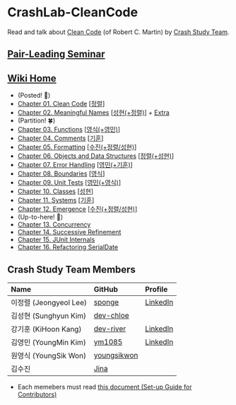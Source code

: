 # CrashLab-CleanCode

Read and talk about [Clean Code](https://enos.itcollege.ee/~jpoial/oop/naited/Clean%20Code.pdf) (of Robert C. Martin) by [Crash Study Team](#crash-study-team-members).

## [Pair-Leading Seminar](https://github.com/SPONGE-JL/CrashLab-CleanCode/projects/1)

## [Wiki Home](https://github.com/SPONGE-JL/CrashLab-CleanCode/wiki#welcome-crashlab-cleancode-wiki)

- (Posted! 🌳)
- [Chapter 01. Clean Code](https://github.com/SPONGE-JL/CrashLab-CleanCode/wiki/Chapter-01.-Clean-Code) [[정렬](https://github.com/SPONGE-JL/CrashLab-CleanCode/projects/1#card-64313016)]
- [Chapter 02. Meaningful Names](https://github.com/SPONGE-JL/CrashLab-CleanCode/wiki/Chapter-02.-Meaningful-Names) [[성현(+정렬)](https://github.com/SPONGE-JL/CrashLab-CleanCode/projects/1#card-64313130)] + [Extra](https://github.com/SPONGE-JL/CrashLab-CleanCode/wiki/Chapter-02.-Meaningful-Names-Extra)
- (Partition! 🍀)
- [Chapter 03. Functions](https://github.com/SPONGE-JL/CrashLab-CleanCode/wiki/Chapter-03.-Meaningful-Names) [[영식(+영민)](https://github.com/SPONGE-JL/CrashLab-CleanCode/projects/1#card-64313140)]
- [Chapter 04. Comments](https://github.com/SPONGE-JL/CrashLab-CleanCode/wiki/Chapter-04.-Comments) [[기훈](https://github.com/SPONGE-JL/CrashLab-CleanCode/projects/1#card-64313230)]
- [Chapter 05. Formatting](https://github.com/SPONGE-JL/CrashLab-CleanCode/wiki/Chapter-05.-Formatting) [[수진(+정렬/성현)](https://github.com/SPONGE-JL/CrashLab-CleanCode/projects/1#card-64313220)]
- [Chapter 06. Objects and Data Structures](https://github.com/SPONGE-JL/CrashLab-CleanCode/wiki/Chapter-06.-Objects-and-Data-Structures) [[정렬(+성현)](https://github.com/SPONGE-JL/CrashLab-CleanCode/projects/1#card-64313213)]
- [Chapter 07. Error Handling](https://github.com/SPONGE-JL/CrashLab-CleanCode/wiki/Chapter-07.-Error-Handling) [[영민(+기훈)](https://github.com/SPONGE-JL/CrashLab-CleanCode/projects/1#card-64313194)]
- [Chapter 08. Boundaries](https://github.com/SPONGE-JL/CrashLab-CleanCode/wiki/Chapter-08.-Boundaries) [[영식](https://github.com/SPONGE-JL/CrashLab-CleanCode/projects/1#card-64313184)]
- [Chapter 09. Unit Tests](https://github.com/SPONGE-JL/CrashLab-CleanCode/wiki/Chapter-09.-Unit-Tests) [[영민(+영식)](https://github.com/SPONGE-JL/CrashLab-CleanCode/projects/1#card-64313174)]
- [Chapter 10. Classes](https://github.com/SPONGE-JL/CrashLab-CleanCode/wiki/Chapter-10.-Classes) [[성현](https://github.com/SPONGE-JL/CrashLab-CleanCode/projects/1#card-64313168)]
- [Chapter 11. Systems](https://github.com/SPONGE-JL/CrashLab-CleanCode/wiki/Chapter-11.-Systems) [[기훈](https://github.com/SPONGE-JL/CrashLab-CleanCode/projects/1#card-64313163)]
- [Chapter 12. Emergence](https://github.com/SPONGE-JL/CrashLab-CleanCode/wiki/Chapter-12.-Emergence) [[수진(+정렬/성현)](https://github.com/SPONGE-JL/CrashLab-CleanCode/projects/1#card-64313154)]
- (Up-to-here! 🚀)
- [Chapter 13. Concurrency](https://github.com/SPONGE-JL/CrashLab-CleanCode/wiki/Chapter-13.-Concurrency)
- [Chapter 14. Successive Refinement](https://github.com/SPONGE-JL/CrashLab-CleanCode/wiki/Chapter-14.-Successive-Refinement)
- [Chapter 15. JUnit Internals](https://github.com/SPONGE-JL/CrashLab-CleanCode/wiki/Chapter-15.-JUnit-Internals)
- [Chapter 16. Refactoring SerialDate](https://github.com/SPONGE-JL/CrashLab-CleanCode/wiki/Chapter-16.-Refactoring-SerialDate)

## Crash Study Team Members

| **Name**               | **GitHub**                                    | **Profile**                                                     |
| :--------------------- | :-------------------------------------------- | :-------------------------------------------------------------- |
| 이정렬 (Jeongyeol Lee) | [sponge](https://github.com/SPONGE-JL)        | [LinkedIn](https://www.linkedin.com/in/sponge-jl/)              |
| 김성현 (Sunghyun Kim)  | [dev-chloe](https://github.com/dev-chloe)     |                                                                 |
| 강기훈 (KiHoon Kang)   | [dev-river](https://github.com/dev-river)     | [LinkedIn](https://www.linkedin.com/in/dev-river/)              |
| 김영민 (YoungMin Kim)  | [ym1085](https://github.com/ym1085)           | [LinkedIn](https://www.linkedin.com/in/youngmin-kim-1a245019a/) |
| 원영식 (YoungSik Won)  | [youngsikwon](https://github.com/youngsikwon) |                                                                 |
| 김수진                 | [Jina](https://github.com/suurang)            |                                                                 |

- Each memebers must read [this document (Set-up Guide for Contributors)](./README-SETUP.md#set-up-guide-for-contributors)
